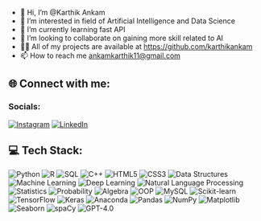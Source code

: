 - 👋 Hi, I’m @Karthik Ankam
- 👀 I’m interested in field of Artificial Intelligence and Data Science
- 🌱 I’m currently learning fast API
- 💞️ I’m looking to collaborate on gaining more skill related to AI
- 👨‍💻 All of my projects are available at https://github.com/karthikankam
- 📫 How to reach me ankamkarthik11@gmail.com

<!---
karthikankam/karthikankam is a ✨ special ✨ repository because its `README.md` (this file) appears on your GitHub profile.
You can click the Preview link to take a look at your changes.
--->
## 🌐 Connect with me:

### Socials:

[![Instagram](https://img.shields.io/badge/Instagram-E4405F?style=for-the-badge&logo=instagram&logoColor=white)](https://instagram.com/karthik_ankam_99)
[![LinkedIn](https://img.shields.io/badge/LinkedIn-0A66C2?style=for-the-badge&logo=linkedin&logoColor=white)](https://www.linkedin.com/in/karthik-ankam-16315529a/)

## 💻 Tech Stack:

![Python](https://img.shields.io/badge/Python-3776AB?style=for-the-badge&logo=python&logoColor=white)
![R](https://img.shields.io/badge/R-276DC3?style=for-the-badge&logo=r&logoColor=white)
![SQL](https://img.shields.io/badge/SQL-4479A1?style=for-the-badge&logo=postgresql&logoColor=white)
![C++](https://img.shields.io/badge/C++-00599C?style=for-the-badge&logo=c%2B%2B&logoColor=white)
![HTML5](https://img.shields.io/badge/HTML5-E34F26?style=for-the-badge&logo=html5&logoColor=white)
![CSS3](https://img.shields.io/badge/CSS3-1572B6?style=for-the-badge&logo=css3&logoColor=white)
![Data Structures](https://img.shields.io/badge/Data%20Structures-ff8c00?style=for-the-badge)
![Machine Learning](https://img.shields.io/badge/Machine%20Learning-f89c1c?style=for-the-badge)
![Deep Learning](https://img.shields.io/badge/Deep%20Learning-DC143C?style=for-the-badge)
![Natural Language Processing](https://img.shields.io/badge/NaturalLanguageProcessing-4285F4?style=for-the-badge)
![Statistics](https://img.shields.io/badge/Statistics-8A2BE2?style=for-the-badge)
![Probability](https://img.shields.io/badge/Probability-BA55D3?style=for-the-badge)
![Algebra](https://img.shields.io/badge/Algebra-9370DB?style=for-the-badge)
![OOP](https://img.shields.io/badge/OOP-20B2AA?style=for-the-badge)
![MySQL](https://img.shields.io/badge/MySQL-4479A1?style=for-the-badge&logo=mysql&logoColor=white)
![Scikit-learn](https://img.shields.io/badge/scikit--learn-F7931E?style=for-the-badge&logo=scikit-learn&logoColor=white)
![TensorFlow](https://img.shields.io/badge/TensorFlow-FF6F00?style=for-the-badge&logo=tensorflow&logoColor=white)
![Keras](https://img.shields.io/badge/Keras-D00000?style=for-the-badge&logo=keras&logoColor=white)
![Anaconda](https://img.shields.io/badge/Anaconda-44A833?style=for-the-badge&logo=anaconda&logoColor=white)
![Pandas](https://img.shields.io/badge/Pandas-150458?style=for-the-badge&logo=pandas&logoColor=white)
![NumPy](https://img.shields.io/badge/Numpy-013243?style=for-the-badge&logo=numpy&logoColor=white)
![Matplotlib](https://img.shields.io/badge/Matplotlib-11557C?style=for-the-badge&logo=matplotlib&logoColor=white)
![Seaborn](https://img.shields.io/badge/Seaborn-2E8B57?style=for-the-badge)
![spaCy](https://img.shields.io/badge/spaCy-09A3D5?style=for-the-badge)
![GPT-4.0](https://img.shields.io/badge/GPT--4.0-8A2BE2?style=for-the-badge)
